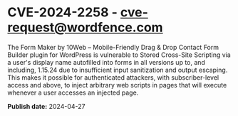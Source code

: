 # CVE-2024-2258 - cve-request@wordfence.com

The Form Maker by 10Web – Mobile-Friendly Drag & Drop Contact Form Builder plugin for WordPress is vulnerable to Stored Cross-Site Scripting via a user's display name autofilled into forms in all versions up to, and including, 1.15.24 due to insufficient input sanitization and output escaping. This makes it possible for authenticated attackers, with subscriber-level access and above, to inject arbitrary web scripts in pages that will execute whenever a user accesses an injected page.

**Publish date:** 2024-04-27
